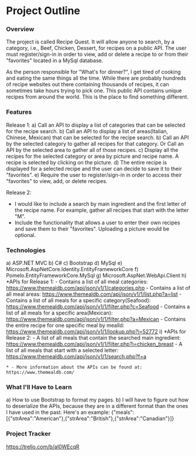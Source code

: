 # Project Outline

### Overview 
The project is called Recipe Quest. It will allow anyone to search, by a category, i.e., Beef, Chicken, Dessert, for recipes on a public API. The user must register/sign-in in order to view, add or delete a recipe to or from their "favorites" located in a MySql database.

As the person responsible for "What's for dinner?", I get tired of cooking and eating the same things all the time.
While there are probably hundreds of recipe websites out there containing thousands of recipes, it can sometimes take hours trying to pick one.  This public API contains unique recipes from around the world. This is the place to find something different.
### Features
Release 1:
a) Call an API to display a list of categories that can be selected for the recipe search. 
b) Call an API to display a list of areas(Italian, Chinese, Mexican) that can be selected for the recipe search.
b) Call an API by the selected category to gather all recipes for that category. Or Call an API by the selected area to gather all of those recipes.
c) Display all the recipes for the selected category or area by picture and recipe name. A recipe is selected by clicking on the picture.
d) The entire recipe is displayed for a selected recipe and the user can decide to save it to their "favorites".
e) Require the user to register/sign-in in order to access their "favorites" to view, add, or delete recipes. 

Release 2:
- I would like to include a search by main ingredient and the first letter of the recipe name. For example, gather all recipes that start with the letter "M".
- Include the functionality that allows a user to enter their own recipes and save them to their "favorites". Uploading a picture would be optional.  


### Technologies
a) ASP.NET MVC
b) C#
c) Bootstrap
d) MySql
e) Microsoft.AspNetCore.Identity.EntityFrameworkCore
f) Pomelo.EntityFrameworkCore.MySql
g) Microsoft.AspNet.WebApi.Client
h) *APIs for Release 1:
    - Contains a list of all meal categories: https://www.themealdb.com/api/json/v1/1/categories.php
    - Contains a list of all meal areas: https://www.themealdb.com/api/json/v1/1/list.php?a=list
    - Contains a list of all meals for a specific category(Seafood): https://www.themealdb.com/api/json/v1/1/filter.php?c=Seafood
    - Contains a list of all meals for a specific area(Mexican): https://www.themealdb.com/api/json/v1/1/filter.php?a=Mexican 
    - Contains the entire recipe for one specific meal by mealId: https://www.themealdb.com/api/json/v1/1/lookup.php?i=52772 
i) *APIs for Release 2:
    - A list of all meals that contain the searched main ingredient: https://www.themealdb.com/api/json/v1/1/filter.php?i=chicken_breast
    - A list of all meals that start with a selected letter: https://www.themealdb.com/api/json/v1/1/search.php?f=a

    * - More information about the APIs can be found at: https://www.themealdb.com/     

### What I'll Have to Learn
a) How to use Bootstrap to format my pages.
b) I will have to figure out how to deserialize the APIs, because they are in a different format than the ones I have used in the past.
Here's an example:
    {"meals":[{"strArea":"American"},{"strArea":"British"},{"strArea":"Canadian"}]}


   

     


### Project Tracker
https://trello.com/b/aI0WEcqR

